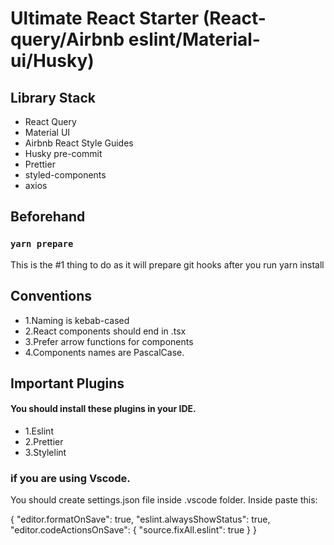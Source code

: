 # Ultimate React Starter (React-query/Airbnb eslint/Material-ui/Husky)

## Library Stack
- React Query
- Material UI
- Airbnb React Style Guides
- Husky pre-commit
- Prettier 
- styled-components
- axios

## Beforehand

### `yarn prepare`
This is the #1 thing to do as it will prepare git hooks after you run yarn install


## Conventions
- 1.Naming is kebab-cased
- 2.React components should end in .tsx
- 3.Prefer arrow functions for components 
- 4.Components names are PascalCase.


## Important Plugins 

#### You should install these plugins in your IDE.

- 1.Eslint
- 2.Prettier
- 3.Stylelint

### if you are using Vscode.

You should create settings.json file inside .vscode folder.
Inside paste this:

{
    "editor.formatOnSave": true,
    "eslint.alwaysShowStatus": true,
    "editor.codeActionsOnSave": {
        "source.fixAll.eslint": true
    }
}






